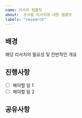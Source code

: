 ```yaml
---
name: 리서치 템플릿
about:  조사할 리서치에 대한 템플릿
labels: "research"
---
```


## 배경
해당 리서치의 필요성 및 전반적인 개요

## 진행사항
- [ ] 해야할 일 1
- [ ] 해야할 일 2

## 공유사항
